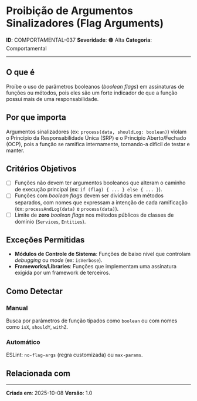 # Proibição de Argumentos Sinalizadores (Flag Arguments)

**ID**: COMPORTAMENTAL-037
**Severidade**: 🟠 Alta
**Categoria**: Comportamental

---

## O que é

Proíbe o uso de parâmetros booleanos (*boolean flags*) em assinaturas de funções ou métodos, pois eles são um forte indicador de que a função possui mais de uma responsabilidade.

## Por que importa

Argumentos sinalizadores (ex: `process(data, shouldLog: boolean)`) violam o Princípio da Responsabilidade Única (SRP) e o Princípio Aberto/Fechado (OCP), pois a função se ramifica internamente, tornando-a difícil de testar e manter.

## Critérios Objetivos

- [ ] Funções não devem ter argumentos booleanos que alteram o caminho de execução principal (ex: `if (flag) { ... } else { ... }`).
- [ ] Funções com *boolean flags* devem ser divididas em métodos separados, com nomes que expressam a intenção de cada ramificação (ex: `processAndLog(data)` e `process(data)`).
- [ ] Limite de **zero** *boolean flags* nos métodos públicos de classes de domínio (`Services`, `Entities`).

## Exceções Permitidas

- **Módulos de Controle de Sistema**: Funções de baixo nível que controlam *debugging* ou *mode* (ex: `isVerbose`).
- **Frameworks/Libraries**: Funções que implementam uma assinatura exigida por um framework de terceiros.

## Como Detectar

### Manual

Busca por parâmetros de função tipados como `boolean` ou com nomes como `isX`, `shouldY`, `withZ`.

### Automático

ESLint: `no-flag-args` (regra customizada) ou `max-params`.

## Relacionada com


---

**Criada em**: 2025-10-08
**Versão**: 1.0
